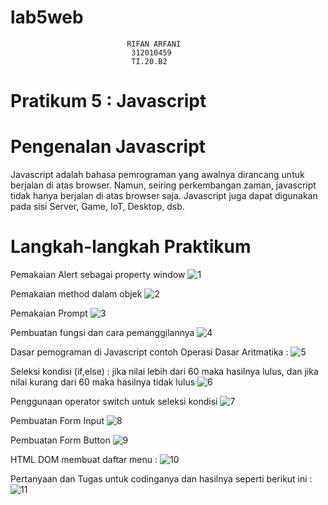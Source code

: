 # lab5web
                              RIFAN ARFANI
                               312010459
                               TI.20.B2
                               
# Pratikum 5 : Javascript
 # Pengenalan Javascript
Javascript adalah bahasa pemrograman yang awalnya dirancang untuk berjalan di atas browser. Namun, seiring perkembangan zaman, javascript tidak hanya berjalan di atas browser saja. Javascript juga dapat digunakan pada sisi Server, Game, IoT, Desktop, dsb.

 # Langkah-langkah Praktikum

 Pemakaian Alert sebagai property window 
![1](https://user-images.githubusercontent.com/72736888/163384913-57a83fab-68f2-442d-aa2d-44825fe0ddd8.jpg)

Pemakaian method dalam objek 
![2](https://user-images.githubusercontent.com/72736888/163384957-70520b1b-8561-48b0-b638-2afc496c2e83.jpg)


Pemakaian Prompt 
![3](https://user-images.githubusercontent.com/72736888/163384993-b44582d0-249a-4a68-8751-de0de233f2d8.jpg)


Pembuatan fungsi dan cara pemanggilannya 
![4](https://user-images.githubusercontent.com/72736888/163385022-db955d5f-ffbf-445f-b173-6ad2c5a2a84d.jpg)

Dasar pemograman di Javascript contoh Operasi Dasar Aritmatika : 
![5](https://user-images.githubusercontent.com/72736888/163385078-8865931e-6736-4c16-85f7-d6e7572c7d67.jpg)

Seleksi kondisi (if,else) : jika nilai lebih dari 60 maka hasilnya lulus, dan jika nilai kurang dari 60 maka hasilnya tidak lulus
![6](https://user-images.githubusercontent.com/72736888/163385099-e8f997ec-17f8-4682-b4e0-cc8dd42d0e66.jpg)



Penggunaan operator switch untuk seleksi kondisi 
![7](https://user-images.githubusercontent.com/72736888/163385138-3de51759-5559-4ad9-9bee-05bcc410cb4a.jpg)

Pembuatan Form Input 
![8](https://user-images.githubusercontent.com/72736888/163385150-a8a514f1-653e-493d-91d0-6cc5de3aca92.jpg)

Pembuatan Form Button
![9](https://user-images.githubusercontent.com/72736888/163385164-a01a0d67-9618-474f-a0d3-288281dc14ee.jpg)

HTML DOM membuat daftar menu : 
![10](https://user-images.githubusercontent.com/72736888/163385186-2357a3d1-732b-4e04-8da0-15517a1d9fe5.jpg)

Pertanyaan dan Tugas
untuk codinganya dan hasilnya seperti berikut ini :
![11](https://user-images.githubusercontent.com/72736888/163386503-d4eb6df1-f1bf-4523-85c5-0d7b36431169.jpg)
